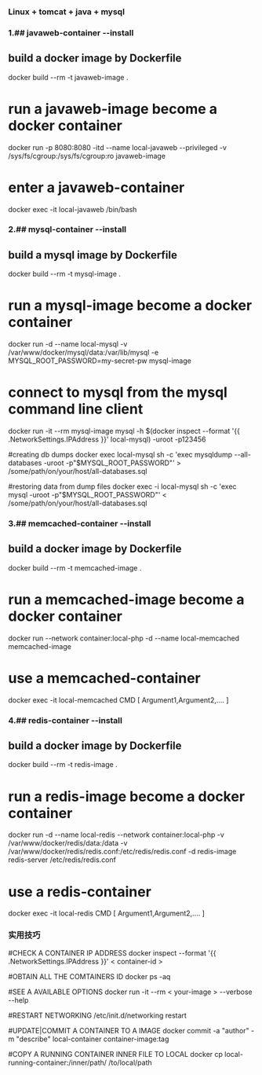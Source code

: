 ### Linux + tomcat + java + mysql

### 1.## javaweb-container --install
## build a docker image by Dockerfile
docker build --rm -t javaweb-image .

# run a javaweb-image become a docker container
docker run -p 8080:8080 -itd --name local-javaweb --privileged -v /sys/fs/cgroup:/sys/fs/cgroup:ro javaweb-image

# enter a javaweb-container
docker exec -it local-javaweb /bin/bash

### 2.## mysql-container --install
## build a mysql image by Dockerfile
docker build --rm -t mysql-image .

# run a mysql-image become a docker container
docker run -d --name local-mysql -v /var/www/docker/mysql/data:/var/lib/mysql -e MYSQL_ROOT_PASSWORD=my-secret-pw mysql-image

# connect to mysql from the mysql command line client
docker run -it --rm mysql-image mysql -h $(docker inspect --format '{{ .NetworkSettings.IPAddress }}' local-mysql) -uroot -p123456

#creating db dumps
docker exec local-mysql sh -c 'exec mysqldump --all-databases -uroot -p"$MYSQL_ROOT_PASSWORD"' > /some/path/on/your/host/all-databases.sql

#restoring data from dump files
docker exec -i local-mysql sh -c 'exec mysql -uroot -p"$MYSQL_ROOT_PASSWORD"' < /some/path/on/your/host/all-databases.sql

### 3.## memcached-container --install
## build a docker image by Dockerfile
docker build --rm -t memcached-image .

# run a memcached-image become a docker container
docker run --network container:local-php -d --name local-memcached memcached-image

# use a memcached-container
docker exec -it local-memcached CMD [ Argument1,Argument2,.... ]

### 4.## redis-container --install
## build a docker image by Dockerfile
docker build --rm -t redis-image .

# run a redis-image become a docker container
docker run -d --name local-redis --network container:local-php -v /var/www/docker/redis/data:/data -v /var/www/docker/redis/redis.conf:/etc/redis/redis.conf -d redis-image redis-server /etc/redis/redis.conf

# use a redis-container
docker exec -it local-redis CMD [ Argument1,Argument2,.... ]

### 实用技巧

#CHECK A CONTAINER IP ADDRESS
docker inspect --format '{{ .NetworkSettings.IPAddress }}' < container-id >

#OBTAIN ALL THE COMTAINERS ID
docker ps -aq

#SEE A AVAILABLE OPTIONS
docker run -it --rm < your-image > --verbose --help

#RESTART NETWORKING 
/etc/init.d/networking restart

#UPDATE|COMMIT A CONTAINER TO A IMAGE
docker commit -a "author" -m "describe" local-container container-image:tag

#COPY A RUNNING CONTAINER INNER FILE TO LOCAL
docker cp local-running-container:/inner/path/ /to/local/path

